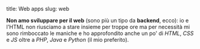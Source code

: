 title: Web apps
slug: web

**Non amo sviluppare per il web** (sono più un tipo da **backend**, ecco):
io e l'HTML non riusciamo a stare insieme per troppe ore ma per necessità 
mi sono rimboccato le maniche e ho approfondito anche un po' di *HTML*, 
*CSS* e *JS* oltre a *PHP*, *Java* e *Python* (il mio preferito). 